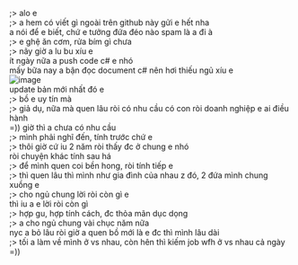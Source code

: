 ;> alo e<br>
;> a hem có viết gì ngoài trên github này gửi e hết nha<br>
a nói để e biết, chứ e tưởng đứa đéo nào spam là a đi à<br>
;> e ghệ ăn cơm, rửa bím gì chưa<br>
;> nãy giờ a lu bu xíu e<br>
ít ngày nữa a push code c# e nhó<br>
mấy bữa nay a bận đọc document c# nên hơi thiếu ngủ xíu e<br>
![image](https://github.com/user-attachments/assets/a4c8e9a0-1627-4d79-bdd1-e5126e1337b3)<br>
update bản mới nhất đó e<br>
;> bồ e uy tín mà<br>
;> giả dụ, nữa mà quen lâu ròi có nhu cầu có con ròi doanh nghiệp e ai điều hành<br>
=)) giờ thì a chưa có nhu cầu<br>
;> mình phải nghĩ đến, tính trước chứ e<br>
;> thôi giờ cứ iu 2 năm ròi thấy đc ở chung e nhó<br>
ròi chuyện khác tính sau há<br>
;> để mình quen coi bền hong, ròi tính tiếp e<br>
;> thì quen lâu thì mình như gia đình của nhau z đó, 2 đứa mình chung xuồng e<br>
;> cho ngủ chung lời ròi còn gì e<br>
thì iu a e lời ròi còn gì<br>
;> hợp gu, hợp tính cách, đc thỏa mãn dục dọng<br>
;> a cho ngủ chung vài chục năm nữa<br>
nyc a bỏ lâu ròi giờ a quen bồ mới là e đc thì mình lâu dài<br>
;> tối a làm về mình ở vs nhau, còn hên thì kiếm job wfh ở vs nhau cả ngày =))
